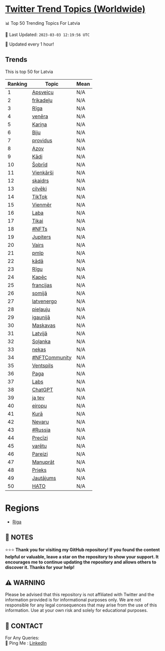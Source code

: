 [Twitter Trend Topics (Worldwide)](https://github.com/ErcinDedeoglu/Twitter-Trend-Topics)
==========


📊 Top 50 Trending Topics For Latvia

📆 Last Updated: `2023-03-03 12:19:56 UTC`

🔧 Updated every 1 hour!


## Trends

This is top 50 for Latvia

| Ranking | Topic | Mean |
| ------- | ------------ | ------------ |
| 1 | [Apsveicu](http://twitter.com/search?q=Apsveicu) | N/A |
| 2 | [frikadeļu](http://twitter.com/search?q=frikade%c4%bcu) | N/A |
| 3 | [Rīga](http://twitter.com/search?q=R%c4%abga) | N/A |
| 4 | [venēra](http://twitter.com/search?q=ven%c4%93ra) | N/A |
| 5 | [Kariņa](http://twitter.com/search?q=Kari%c5%86a) | N/A |
| 6 | [Biju](http://twitter.com/search?q=Biju) | N/A |
| 7 | [providus](http://twitter.com/search?q=providus) | N/A |
| 8 | [Azov](http://twitter.com/search?q=Azov) | N/A |
| 9 | [Kādi](http://twitter.com/search?q=K%c4%81di) | N/A |
| 10 | [Šobrīd](http://twitter.com/search?q=%c5%a0obr%c4%abd) | N/A |
| 11 | [Vienkārši](http://twitter.com/search?q=Vienk%c4%81r%c5%a1i) | N/A |
| 12 | [skaidrs](http://twitter.com/search?q=skaidrs) | N/A |
| 13 | [cilvēki](http://twitter.com/search?q=cilv%c4%93ki) | N/A |
| 14 | [TikTok](http://twitter.com/search?q=TikTok) | N/A |
| 15 | [Vienmēr](http://twitter.com/search?q=Vienm%c4%93r) | N/A |
| 16 | [Laba](http://twitter.com/search?q=Laba) | N/A |
| 17 | [Tikai](http://twitter.com/search?q=Tikai) | N/A |
| 18 | [#NFTs](http://twitter.com/search?q=%23NFTs) | N/A |
| 19 | [Jupiters](http://twitter.com/search?q=Jupiters) | N/A |
| 20 | [Vairs](http://twitter.com/search?q=Vairs) | N/A |
| 21 | [pmlp](http://twitter.com/search?q=pmlp) | N/A |
| 22 | [kādā](http://twitter.com/search?q=k%c4%81d%c4%81) | N/A |
| 23 | [Rīgu](http://twitter.com/search?q=R%c4%abgu) | N/A |
| 24 | [Kapēc](http://twitter.com/search?q=Kap%c4%93c) | N/A |
| 25 | [francijas](http://twitter.com/search?q=francijas) | N/A |
| 26 | [somijā](http://twitter.com/search?q=somij%c4%81) | N/A |
| 27 | [latvenergo](http://twitter.com/search?q=latvenergo) | N/A |
| 28 | [pieļauju](http://twitter.com/search?q=pie%c4%bcauju) | N/A |
| 29 | [igaunijā](http://twitter.com/search?q=igaunij%c4%81) | N/A |
| 30 | [Maskavas](http://twitter.com/search?q=Maskavas) | N/A |
| 31 | [Latvijā](http://twitter.com/search?q=Latvij%c4%81) | N/A |
| 32 | [Soļanka](http://twitter.com/search?q=So%c4%bcanka) | N/A |
| 33 | [nekas](http://twitter.com/search?q=nekas) | N/A |
| 34 | [#NFTCommunity](http://twitter.com/search?q=%23NFTCommunity) | N/A |
| 35 | [Ventspils](http://twitter.com/search?q=Ventspils) | N/A |
| 36 | [Paga](http://twitter.com/search?q=Paga) | N/A |
| 37 | [Labs](http://twitter.com/search?q=Labs) | N/A |
| 38 | [ChatGPT](http://twitter.com/search?q=ChatGPT) | N/A |
| 39 | [ja tev](http://twitter.com/search?q=ja+tev) | N/A |
| 40 | [eiropu](http://twitter.com/search?q=eiropu) | N/A |
| 41 | [Kurā](http://twitter.com/search?q=Kur%c4%81) | N/A |
| 42 | [Nevaru](http://twitter.com/search?q=Nevaru) | N/A |
| 43 | [#Russia](http://twitter.com/search?q=%23Russia) | N/A |
| 44 | [Precīzi](http://twitter.com/search?q=Prec%c4%abzi) | N/A |
| 45 | [varētu](http://twitter.com/search?q=var%c4%93tu) | N/A |
| 46 | [Pareizi](http://twitter.com/search?q=Pareizi) | N/A |
| 47 | [Manuprāt](http://twitter.com/search?q=Manupr%c4%81t) | N/A |
| 48 | [Prieks](http://twitter.com/search?q=Prieks) | N/A |
| 49 | [Jautājums](http://twitter.com/search?q=Jaut%c4%81jums) | N/A |
| 50 | [НАТО](http://twitter.com/search?q=%d0%9d%d0%90%d0%a2%d0%9e) | N/A |



# Regions

* [Riga](</Latvia/Riga.md>)



## 📝 NOTES

⭐⭐⭐ **Thank you for visiting my GitHub repository! If you found the content helpful or valuable, leave a star on the repository to show your support. It encourages me to continue updating the repository and allows others to discover it. Thanks for your help!**


## ⚠️ WARNING

Please be advised that this repository is not affiliated with Twitter and the information provided is for informational purposes only. We are not responsible for any legal consequences that may arise from the use of this information. Use at your own risk and solely for educational purposes.


## 📨 CONTACT

 For Any Queries:  
            🏓 Ping Me : [LinkedIn](https://www.linkedin.com/in/ercindedeoglu/)

